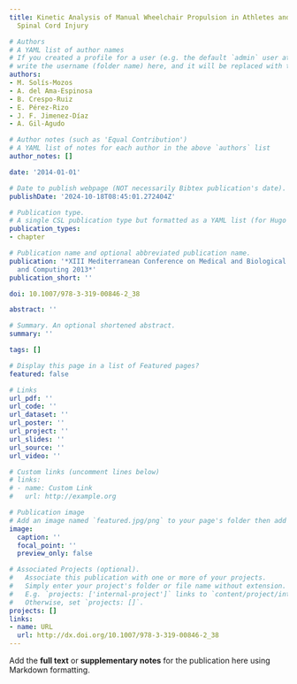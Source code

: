```yaml
---
title: Kinetic Analysis of Manual Wheelchair Propulsion in Athletes and Users with
  Spinal Cord Injury

# Authors
# A YAML list of author names
# If you created a profile for a user (e.g. the default `admin` user at `content/authors/admin/`), 
# write the username (folder name) here, and it will be replaced with their full name and linked to their profile.
authors:
- M. Solís-Mozos
- A. del Ama-Espinosa
- B. Crespo-Ruiz
- E. Pérez-Rizo
- J. F. Jimenez-Díaz
- A. Gil-Agudo

# Author notes (such as 'Equal Contribution')
# A YAML list of notes for each author in the above `authors` list
author_notes: []

date: '2014-01-01'

# Date to publish webpage (NOT necessarily Bibtex publication's date).
publishDate: '2024-10-18T08:45:01.272404Z'

# Publication type.
# A single CSL publication type but formatted as a YAML list (for Hugo requirements).
publication_types:
- chapter

# Publication name and optional abbreviated publication name.
publication: '*XIII Mediterranean Conference on Medical and Biological Engineering
  and Computing 2013*'
publication_short: ''

doi: 10.1007/978-3-319-00846-2_38

abstract: ''

# Summary. An optional shortened abstract.
summary: ''

tags: []

# Display this page in a list of Featured pages?
featured: false

# Links
url_pdf: ''
url_code: ''
url_dataset: ''
url_poster: ''
url_project: ''
url_slides: ''
url_source: ''
url_video: ''

# Custom links (uncomment lines below)
# links:
# - name: Custom Link
#   url: http://example.org

# Publication image
# Add an image named `featured.jpg/png` to your page's folder then add a caption below.
image:
  caption: ''
  focal_point: ''
  preview_only: false

# Associated Projects (optional).
#   Associate this publication with one or more of your projects.
#   Simply enter your project's folder or file name without extension.
#   E.g. `projects: ['internal-project']` links to `content/project/internal-project/index.md`.
#   Otherwise, set `projects: []`.
projects: []
links:
- name: URL
  url: http://dx.doi.org/10.1007/978-3-319-00846-2_38
---
```


Add the **full text** or **supplementary notes** for the publication here using Markdown formatting.
